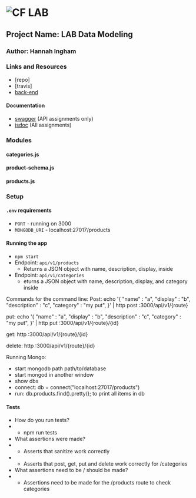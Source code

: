 ![CF](http://i.imgur.com/7v5ASc8.png) LAB
=================================================

## Project Name: LAB Data Modeling

### Author: Hannah Ingham

### Links and Resources
* [repo]
* [travis]
* [back-end](https://lab-13-hi.herokuapp.com/)


#### Documentation
* [swagger](http://xyz.com) (API assignments only)
* [jsdoc](http://xyz.com) (All assignments)

### Modules
#### categories.js
#### product-schema.js
#### products.js


### Setup
#### `.env` requirements
* `PORT` - running on 3000
* `MONGODB_URI` - localhost:27017/products

#### Running the app
* `npm start`
* Endpoint:  `api/v1/products` 
  * Returns a JSON object with name, description, display, inside
* Endpoint: `api/v1/categories`
  * eturns a JSON object with name, description, display, and category inside
  
Commands for the command line: 
Post: echo '{
	"name" : "a",
	"display" : "b",
	"description" : "c",
	"category" : "my put",
}' | http post :3000/api/v1/{route}

put: echo '{
	"name" : "a",
	"display" : "b",
	"description" : "c",
	"category" : "my put",
}' | http put :3000/api/v1/{route}/{id}

get: http :3000/api/v1/{route}/{id}

delete: http :3000/api/v1/{route}/{id}

Running Mongo:
* start mongodb path path/to/database
* start mongod in another window
* show dbs
* connect: db = connect("localhost:27017/products")
* run: db.products.find().pretty(); to print all items in db

#### Tests
* How do you run tests? 
* * npm run tests
* What assertions were made?
* * Asserts that sanitize work correctly
* * Asserts that post, get, put and delete work correctly for /categories
* What assertions need to be / should be made?
* * Assertions need to be made for the /products route to check categories 


